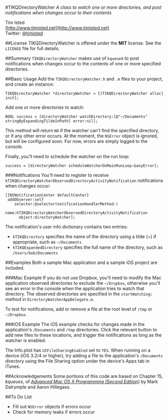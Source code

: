 #TIKQDirectoryWatcher
*A class to watch one or more directories, and post notifications when changes occur to their contents*  

Tim Isted  
[http://www.timisted.net](http://www.timisted.net)  
Twitter: @[timisted](http://twitter.com/timisted)

##License
TIKQDirectoryWatcher is offered under the **MIT** license. See the `LICENSE` file for full details.

##Summary
`TIKQDirectoryWatcher` makes use of `kqueue`s to post notifications when changes occur to the contents of one or more specified directories.

##Basic Usage
Add the `TIKQDirectoryWatcher.h` and `.m` files to your project, and create an instance:

    TIKQDirectoryWatcher *directoryWatcher = [[TIKQDirectoryWatcher alloc] init];

Add one or more directories to watch:

    BOOL success = [directoryWatcher watchDirectory:[@"~/Documents" stringByExpandingTildeInPath] error:nil];

This method will return `NO` if the watcher can't find the specified directory, or if any other error occurs. At the moment, the `NSError` object is ignored, but will be configured soon. For now, errors are simply logged to the console.

Finally, you'll need to schedule the watcher on the run loop:

    success = [directoryWatcher scheduleWatcherOnMainRunLoop:&anyError];

###Notifications
You'll need to register to receive `kTIKQDirectoryWatcherObservedDirectoryActivityNotification` notifications when changes occur:

    [[NSNotificationCenter defaultCenter] 
     addObserver:self 
        selector:@selector(notificationHandlerMethod:) 
            name:kTIKQDirectoryWatcherObservedDirectoryActivityNotification 
          object:directoryWatcher];

The notification's user info dictionary contains two entries:

* `kTIKQDirectory` specifies the name of the directory using a tilde (~) if appropriate, such as `~/Documents`
* `kTIKQExpandedDirectory` specifies the full name of the directory, such as `/Users/bob/Documents`

##Examples
Both a sample Mac application and a sample iOS project are included.

###Mac Example
If you do not use Dropbox, you'll need to modify the Mac application observed directories to exclude the `~/Dropbox`, otherwise you'll see an error in the console when the application tries to watch that directory. The observed directories are specified in the `startWatching:` method in `DirectoryWatcherAppDelegate.m`. 

To test for notifications, add or remove a file at the root level of `/tmp` or `~/Dropbox`.

###iOS Example
The iOS example checks for changes made in the application's `/Documents` and `/tmp` directories. Click the relevant button to add new files to these locations, and trigger the notifications as long as the watcher is enabled.

The Info.plist has `UIFileSharingEnabled` set to `YES`. When running on a device (iOS 3.2/4 or higher), try adding a file to the application's `/Documents` directory using the File Sharing option under the device's Apps tab in iTunes.

##Acknowledgements
Some portions of this code are based on Chapter 15, *kqueues*, of *[Advanced Mac OS X Programming (Second Edition)](http://www.amazon.com/gp/product/0974078514?ie=UTF8&tag=timist-20&linkCode=as2&camp=1789&creative=390957&creativeASIN=0974078514)* by Mark Dalrymple and Aaron Hillegass.

##To Do List
* Fill out `NSError` objects if errors occur
* Check for memory leaks if errors occur
